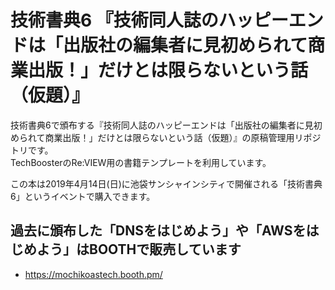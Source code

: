 # 技術書典6 『技術同人誌のハッピーエンドは「出版社の編集者に見初められて商業出版！」だけとは限らないという話（仮題）』

技術書典6で頒布する『技術同人誌のハッピーエンドは「出版社の編集者に見初められて商業出版！」だけとは限らないという話（仮題）』の原稿管理用リポジトリです。  
TechBoosterのRe:VIEW用の書籍テンプレートを利用しています。

この本は2019年4月14日(日)に池袋サンシャインシティで開催される「技術書典6」というイベントで購入できます。

## 過去に頒布した「DNSをはじめよう」や「AWSをはじめよう」はBOOTHで販売しています
* https://mochikoastech.booth.pm/

